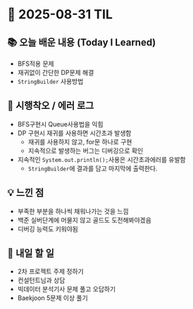 # 📅 2025-08-31 TIL

## 📚 오늘 배운 내용 (Today I Learned)
- BFS적용 문제
- 재귀없이 간단한 DP문제 해결
- `StringBuilder` 사용방법

## 🐛 시행착오 / 에러 로그
- BFS구현시 Queue사용법을 익힘
- DP 구현시 재귀를 사용하면 시간초과 발생함
	- 재귀를 사용하지 않고, for문 하나로 구현
	- 지속적으로 발생하는 버그는 디버깅으로 확인
- 지속적인 `System.out.println();`사용은 시간초과에러를 유발함
	- `StringBuilder`에 결과를 담고 마지막에 출력한다.

## 💡 느낀 점
- 부족한 부분을 하나씩 채워나가는 것을 느낌
- 백준 실버단계에 머물지 않고 골드도 도전해봐야겠음
- 디버깅 능력도 키워야됨

## 🚀 내일 할 일
- 2차 프로젝트 주제 정하기
- 컨설턴트님과 상담
- 빅데이터 분석기사 문제 풀고 오답하기
- Baekjoon 5문제 이상 풀기